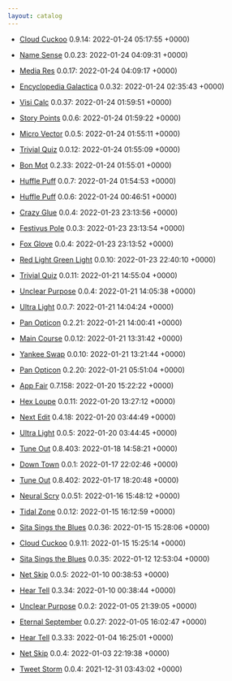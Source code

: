 ```yaml
---
layout: catalog
---
```

  * [Cloud Cuckoo](https://Cloud-Cuckoo.github.io/App) 0.9.14: 2022-01-24 05:17:55 +0000)

  * [Name Sense](https://Name-Sense.github.io/App) 0.0.23: 2022-01-24 04:09:31 +0000)

  * [Media Res](https://Media-Res.github.io/App) 0.0.17: 2022-01-24 04:09:17 +0000)

  * [Encyclopedia Galactica](https://Encyclopedia-Galactica.github.io/App) 0.0.32: 2022-01-24 02:35:43 +0000)

  * [Visi Calc](https://Visi-Calc.github.io/App) 0.0.37: 2022-01-24 01:59:51 +0000)

  * [Story Points](https://Story-Points.github.io/App) 0.0.6: 2022-01-24 01:59:22 +0000)

  * [Micro Vector](https://Micro-Vector.github.io/App) 0.0.5: 2022-01-24 01:55:11 +0000)

  * [Trivial Quiz](https://Trivial-Quiz.github.io/App) 0.0.12: 2022-01-24 01:55:09 +0000)

  * [Bon Mot](https://Bon-Mot.github.io/App) 0.2.33: 2022-01-24 01:55:01 +0000)

  * [Huffle Puff](https://Huffle-Puff.github.io/App) 0.0.7: 2022-01-24 01:54:53 +0000)

  * [Huffle Puff](https://Huffle-Puff.github.io/App) 0.0.6: 2022-01-24 00:46:51 +0000)

  * [Crazy Glue](https://Crazy-Glue.github.io/App) 0.0.4: 2022-01-23 23:13:56 +0000)

  * [Festivus Pole](https://Festivus-Pole.github.io/App) 0.0.3: 2022-01-23 23:13:54 +0000)

  * [Fox Glove](https://Fox-Glove.github.io/App) 0.0.4: 2022-01-23 23:13:52 +0000)

  * [Red Light Green Light](https://Red-Light-Green-Light.github.io/App) 0.0.10: 2022-01-23 22:40:10 +0000)

  * [Trivial Quiz](https://Trivial-Quiz.github.io/App) 0.0.11: 2022-01-21 14:55:04 +0000)

  * [Unclear Purpose](https://Unclear-Purpose.github.io/App) 0.0.4: 2022-01-21 14:05:38 +0000)

  * [Ultra Light](https://Ultra-Light.github.io/App) 0.0.7: 2022-01-21 14:04:24 +0000)

  * [Pan Opticon](https://Pan-Opticon.github.io/App) 0.2.21: 2022-01-21 14:00:41 +0000)

  * [Main Course](https://Main-Course.github.io/App) 0.0.12: 2022-01-21 13:31:42 +0000)

  * [Yankee Swap](https://Yankee-Swap.github.io/App) 0.0.10: 2022-01-21 13:21:44 +0000)

  * [Pan Opticon](https://Pan-Opticon.github.io/App) 0.2.20: 2022-01-21 05:51:04 +0000)

  * [App Fair](https://App-Fair.github.io/App) 0.7.158: 2022-01-20 15:22:22 +0000)

  * [Hex Loupe](https://Hex-Loupe.github.io/App) 0.0.11: 2022-01-20 13:27:12 +0000)

  * [Next Edit](https://Next-Edit.github.io/App) 0.4.18: 2022-01-20 03:44:49 +0000)

  * [Ultra Light](https://Ultra-Light.github.io/App) 0.0.5: 2022-01-20 03:44:45 +0000)

  * [Tune Out](https://Tune-Out.github.io/App) 0.8.403: 2022-01-18 14:58:21 +0000)

  * [Down Town](https://Down-Town.github.io/App) 0.0.1: 2022-01-17 22:02:46 +0000)

  * [Tune Out](https://Tune-Out.github.io/App) 0.8.402: 2022-01-17 18:20:48 +0000)

  * [Neural Scry](https://Neural-Scry.github.io/App) 0.0.51: 2022-01-16 15:48:12 +0000)

  * [Tidal Zone](https://Tidal-Zone.github.io/App) 0.0.12: 2022-01-15 16:12:59 +0000)

  * [Sita Sings the Blues](https://Sita-Sings-the-Blues.github.io/App) 0.0.36: 2022-01-15 15:28:06 +0000)

  * [Cloud Cuckoo](https://Cloud-Cuckoo.github.io/App) 0.9.11: 2022-01-15 15:25:14 +0000)

  * [Sita Sings the Blues](https://Sita-Sings-the-Blues.github.io/App) 0.0.35: 2022-01-12 12:53:04 +0000)

  * [Net Skip](https://Net-Skip.github.io/App) 0.0.5: 2022-01-10 00:38:53 +0000)

  * [Hear Tell](https://Hear-Tell.github.io/App) 0.3.34: 2022-01-10 00:38:44 +0000)

  * [Unclear Purpose](https://Unclear-Purpose.github.io/App) 0.0.2: 2022-01-05 21:39:05 +0000)

  * [Eternal September](https://Eternal-September.github.io/App) 0.0.27: 2022-01-05 16:02:47 +0000)

  * [Hear Tell](https://Hear-Tell.github.io/App) 0.3.33: 2022-01-04 16:25:01 +0000)

  * [Net Skip](https://Net-Skip.github.io/App) 0.0.4: 2022-01-03 22:19:38 +0000)

  * [Tweet Storm](https://Tweet-Storm.github.io/App) 0.0.4: 2021-12-31 03:43:02 +0000)

